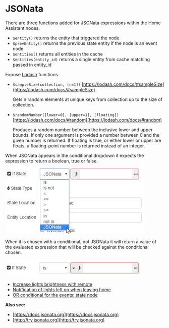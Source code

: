 # JSONata

There are three functions added for JSONata expressions within the Home Assistant nodes.

- `$entity()` returns the entity that triggered the node
- `$prevEntity()` returns the previous state entity if the node is an event node
- `$entities()` returns all entities in the cache
- `$entities(entity_id)` returns a single entity from cache matching passed in entity_id

Expose [Lodash](https://lodash.com/) functions

- `$sampleSize(collection, [n=1])` [https://lodash.com/docs/#sampleSize](https://lodash.com/docs/#sampleSize)

  Gets n random elements at unique keys from collection up to the size of collection.

- `$randomNumber([lower=0], [upper=1], [floating])` [https://lodash.com/docs/#random](https://lodash.com/docs/#random)

  Produces a random number between the inclusive lower and upper bounds. If only one argument is provided a number between 0 and the given number is returned. If floating is true, or either lower or upper are floats, a floating-point number is returned instead of an integer.

When JSONata appears in the conditional dropdown it expects the expression to return a boolean, true or false.

![screenshot](./images/jsonata_1.png)

When it is chosen with a conditional, not JSONata it will return a value of the evaluated expression that will be checked against the conditional chosen.

![screenshot](./images/jsonata_2.png)

- [Increase lights brightness with remote](../cookbook/jsonata.html#increase-lights-brightness-with-remote)
- [Notification of lights left on when leaving home](../cookbook/jsonata.html#notification-of-lights-left-on-when-leaving-home)
- [OR conditional for the events: state node](../cookbook/jsonata.html#or-conditional-for-the-events-state-node)

**Also see:**

- [https://docs.jsonata.org](https://docs.jsonata.org)
- [http://try.jsonata.org](http://try.jsonata.org)
